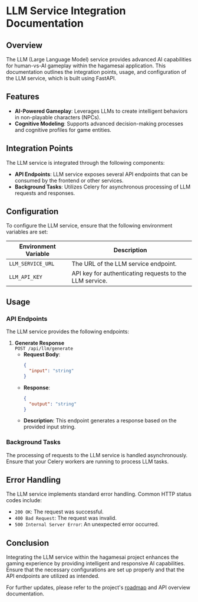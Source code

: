 # LLM Service Integration Documentation

## Overview
The LLM (Large Language Model) service provides advanced AI capabilities for human-vs-AI gameplay within the hagamesai application. This documentation outlines the integration points, usage, and configuration of the LLM service, which is built using FastAPI.

## Features
- **AI-Powered Gameplay**: Leverages LLMs to create intelligent behaviors in non-playable characters (NPCs).
- **Cognitive Modeling**: Supports advanced decision-making processes and cognitive profiles for game entities.

## Integration Points
The LLM service is integrated through the following components:

- **API Endpoints**: LLM service exposes several API endpoints that can be consumed by the frontend or other services.
- **Background Tasks**: Utilizes Celery for asynchronous processing of LLM requests and responses.

## Configuration
To configure the LLM service, ensure that the following environment variables are set:

| Environment Variable | Description |
|----------------------|-------------|
| `LLM_SERVICE_URL`   | The URL of the LLM service endpoint. |
| `LLM_API_KEY`       | API key for authenticating requests to the LLM service. |

## Usage
### API Endpoints
The LLM service provides the following endpoints:

1. **Generate Response**  
   `POST /api/llm/generate`  
   - **Request Body**:  
     ```json
     {
       "input": "string"
     }
     ```  
   - **Response**:  
     ```json
     {
       "output": "string"
     }
     ```  
   - **Description**: This endpoint generates a response based on the provided input string.

### Background Tasks
The processing of requests to the LLM service is handled asynchronously. Ensure that your Celery workers are running to process LLM tasks.

## Error Handling
The LLM service implements standard error handling. Common HTTP status codes include:
- `200 OK`: The request was successful.
- `400 Bad Request`: The request was invalid.
- `500 Internal Server Error`: An unexpected error occurred.

## Conclusion
Integrating the LLM service within the hagamesai project enhances the gaming experience by providing intelligent and responsive AI capabilities. Ensure that the necessary configurations are set up properly and that the API endpoints are utilized as intended.

For further updates, please refer to the project's [roadmap](roadmap.md) and API overview documentation.